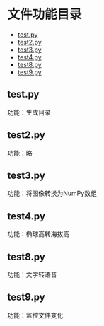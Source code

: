 # 文件功能目录

- [test.py](#test.py)
- [test2.py](#test2.py)
- [test3.py](#test3.py)
- [test4.py](#test4.py)
- [test8.py](#test8.py)
- [test9.py](#test9.py)

## test.py

功能：生成目录

## test2.py

功能：略

## test3.py

功能：将图像转换为NumPy数组

## test4.py

功能：椭球高转海拔高

## test8.py

功能：文字转语音

## test9.py

功能：监控文件变化

